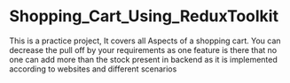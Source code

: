 # Shopping_Cart_Using_ReduxToolkit
This is a practice project,
It covers all Aspects of a shopping cart.
You can decrease the pull off by your requirements as one feature is there that no one can add more than the stock present in backend as it is implemented according to websites and different scenarios
